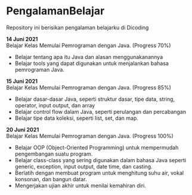 # PengalamanBelajar
Repository ini berisikan pengalaman belajarku di Dicoding

**14 Juni 2021**  
Belajar Kelas Memulai Pemrograman dengan Java. (Progress 70%)
 * Belajar tentang apa itu Java dan alasan menggunakanannya
 * Belajar tools yang dapat digunakan untuk menjalankan bahasa pemrograman Java.

**15 Juni 2021**  
Belajar Kelas Memulai Pemrograman dengan Java. (Progress 85%)
 * Belajar dasar-dasar Java, seperti struktur dasar, tipe data, string, operator, input output, dan array
 * Belajar control flow dalam Java, seperti perulangan dan percabangan
 * Belajar tipe data koleksi, seperti list, set, dan map.

**20 Juni 2021**  
Belajar Kelas Memulai Pemrograman dengan Java. (Progress 100%)
 * Belajar OOP (Object-Oriented Programming) untuk mempermudah pengembangan suatu program.
 * Belajar class-class yang sering digunakan dalam bahasa Java seperti generic, exception, input output, date time, dan casting.
 * Berlatih dengan membuat program untuk menghitung suhu air, vokal konsonan, dan bangun datar.
 * Mengerjakan ujian akhir untuk menilai kemahiran diri.
